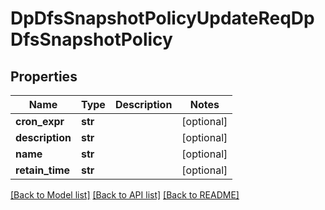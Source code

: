 # DpDfsSnapshotPolicyUpdateReqDpDfsSnapshotPolicy

## Properties
Name | Type | Description | Notes
------------ | ------------- | ------------- | -------------
**cron_expr** | **str** |  | [optional] 
**description** | **str** |  | [optional] 
**name** | **str** |  | [optional] 
**retain_time** | **str** |  | [optional] 

[[Back to Model list]](../README.md#documentation-for-models) [[Back to API list]](../README.md#documentation-for-api-endpoints) [[Back to README]](../README.md)



